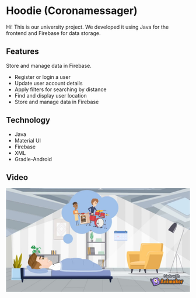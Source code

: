 # Hoodie (Coronamessager)
Hi! This is our university project. We developed it using Java for the frontend and Firebase for data storage.
<br>

## Features
Store and manage data in Firebase.
- Register or login a user
- Update user account details
- Apply filters for searching by distance
- Find and display user location
- Store and manage data in Firebase

## Technology

- Java
- Material UI
- Firebase
- XML
- Gradle-Android
  
## Video

<a href='https://youtu.be/bevE-gy4SuU' target='_blank'>
<img class='header-img' src='./docs/Hoodie-Film_Moment.jpg'/>
</a>
<br>

